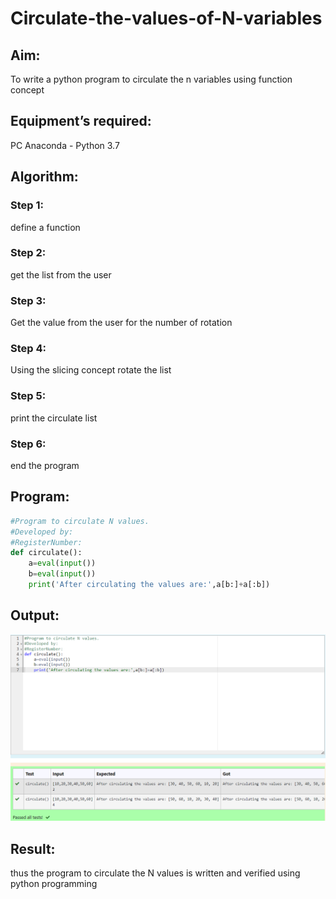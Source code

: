 # Circulate-the-values-of-N-variables
## Aim:
To write a python program to circulate the n variables using function concept
## Equipment’s required:
PC
Anaconda - Python 3.7
## Algorithm: 
### Step 1: 
define a function
### Step 2: 
get the list from the user
### Step 3: 
Get the value from the user for the number of rotation
### Step 4: 
Using the slicing concept rotate the list
### Step 5: 
print the circulate list
### Step 6: 
end the program
## Program:
``` python
#Program to circulate N values.
#Developed by: 
#RegisterNumber:
def circulate():
    a=eval(input())
    b=eval(input())
    print('After circulating the values are:',a[b:]+a[:b])
```

## Output:
![output](/Screenshot%202023-07-25%20144704.png)

## Result:
thus the program to circulate the N values is written and verified using python programming

